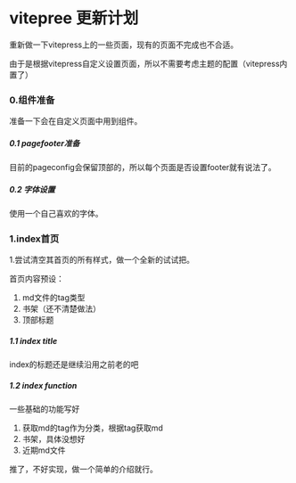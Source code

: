 # vitepree 更新计划

重新做一下vitepress上的一些页面，现有的页面不完成也不合适。

由于是根据vitepress自定义设置页面，所以不需要考虑主题的配置（vitepress内置了）

### 0.组件准备

准备一下会在自定义页面中用到组件。

##### 0.1 pagefooter准备

目前的pageconfig会保留顶部的，所以每个页面是否设置footer就有说法了。

##### 0.2 字体设置

使用一个自己喜欢的字体。


### 1.index首页

1.尝试清空其首页的所有样式，做一个全新的试试把。

首页内容预设：
1. md文件的tag类型
2. 书架（还不清楚做法）
3. 顶部标题

##### 1.1 index title

index的标题还是继续沿用之前老的吧

##### 1.2 index function

一些基础的功能写好

1. 获取md的tag作为分类，根据tag获取md
2. 书架，具体没想好
3. 近期md文件

推了，不好实现，做一个简单的介绍就行。